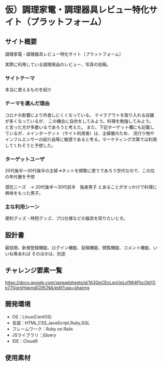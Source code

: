 # 仮）調理家電・調理器具レビュー特化サイト（プラットフォーム）


## サイト概要

調理家電・調理器具レビュー特化サイト（プラットフォーム）

実際に利用している調理用品のレビュー、写真の投稿。


### サイトテーマ

本当に使えるものを紹介


### テーマを選んだ理由

コロナの影響により外食しにくくなっている。
テイクアウトを取り入れる店舗が多くなっているが、
この機会に自炊をしてみよう。料理を勉強してみよう。と言った方が多数いるであろうと考えた。
また、下記ターゲット欄にも記載しているが、メインターゲット（サイト利用者）は、主婦層のため、
流行り物やインフルエンサーの紹介品等に敏感であると考る。マーケティング次第では利用してくれそうと予想した。


### ターゲットユーザ

20代後半〜30代後半の主婦
※ネットを頻繁に使うであろう世代なので、この位の年代層を予想

潜在ニーズ　→ 20代後半〜30代前半　独身男子
とあることがきっかけで料理に興味をもった男子。


### 主な利用シーン

便利グッズ・時短グッズ、プロ仕様などの器具を知りたいとき。

## 設計書

最低限、新規登録機能、ログイン機能、投稿機能、閲覧機能、コメント機能、いいね等あれば
そのほかは、別途

## チャレンジ要素一覧

https://docs.google.com/spreadsheets/d/1A3GpCEnLqnUpLvf964FhcObYGe77GgrnHgpngD29CNA/edit?usp=sharing


## 開発環境
- OS：Linux(CentOS)
- 言語：HTML,CSS,JavaScript,Ruby,SQL
- フレームワーク：Ruby on Rails
- JSライブラリ：jQuery
- IDE：Cloud9

## 使用素材
